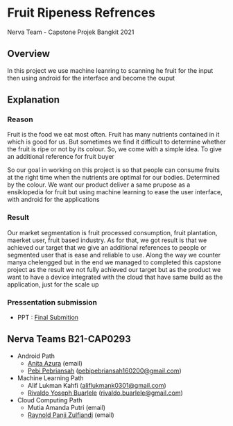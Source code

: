 # Fruit Ripeness Refrences
Nerva Team - Capstone Projek Bangkit 2021

## Overview
In this project we use machine leanring to scanning he fruit for the input then using android for the interface and become the ouput

## Explanation
### Reason
Fruit is the food we eat most often. Fruit has many nutrients contained in it which is good for us. But sometimes we find it difficult to determine whether the fruit is ripe or not by its colour. So, we come with a simple idea. To give an additional reference for fruit buyer

So our goal in working on this project is so that people can consume fruits at the right time when the nutrients are optimal for our bodies. Determined by the colour. We want our product deliver a same prupose as a ensiklopedia for fruit but using machine learning to ease the user interface, with android for the applications

### Result
Our market segmentation is fruit processed consumption, fruit plantation, maerket user, fruit based industry. As for that, we got result
is that we achieved our target that we give an additional references to people or segmented user that is ease and reliable to use.
Along the way we counter manya chelengged but in the end we managed to completed this capstone project as the result we not fully achieved our target but as the product we want to have a device integrated with the cloud that have same build as the application, just for the scale up

### Pressentation submission
* PPT : [Final Submition](https://github.com/RaynoldPanjiZ/Fruit-Ripeness/blob/main/presentation/Presentasi(Vid%20%26%20Final).pptx)

## Nerva Teams B21-CAP0293
* Android Path
  * [Anita Azura](https://www.linkedin.com/in/anita-azura-81a5b8209/) (email)
  * [Pebi Pebriansah](https://www.linkedin.com/in/pebi-pebriansah-2332221a4/) (pebipebriansah160200@gmail.com)
* Machine Learning Path
  * Alif Lukman Kahfi (aliflukmank0301@gmail.com)
  * [Rivaldo Yoseph Buarlele](https://www.linkedin.com/in/rivaldo-yoseph-buarlele-1045011b5/) (rivaldo.buarlele@gmail.com)
* Cloud Computing Path
  * Mutia Amanda Putri (email)
  * [Raynold Panji Zulfiandi](https://www.linkedin.com/in/raynold-panji/) (email)
